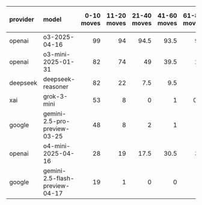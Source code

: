 | provider   | model                          |   0-10 moves |   11-20 moves |   21-40 moves |   41-60 moves |   61-80 moves |   81-100 moves |
|:-----------|:-------------------------------|-------------:|--------------:|--------------:|--------------:|--------------:|---------------:|
| openai     | o3-2025-04-16                  |           99 |            94 |          94.5 |          93.5 |          93   |           96.5 |
| openai     | o3-mini-2025-01-31             |           82 |            74 |          49   |          39.5 |          27   |           16   |
| deepseek   | deepseek-reasoner              |           82 |            22 |           7.5 |           9.5 |           3   |            6   |
| xai        | grok-3-mini                    |           53 |             8 |           0   |           1   |           0.5 |            0.5 |
| google     | gemini-2.5-pro-preview-03-25   |           48 |             8 |           2   |           1   |           0   |            0   |
| openai     | o4-mini-2025-04-16             |           28 |            19 |          17.5 |          30.5 |          35   |           42.5 |
| google     | gemini-2.5-flash-preview-04-17 |           19 |             1 |           0   |           0   |           0   |            0   |